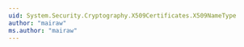 ```yaml
---
uid: System.Security.Cryptography.X509Certificates.X509NameType
author: "mairaw"
ms.author: "mairaw"
---
```

